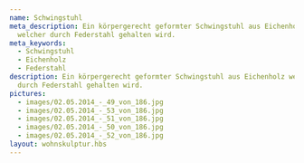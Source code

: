 ```yaml
---
name: Schwingstuhl
meta_description: Ein körpergerecht geformter Schwingstuhl aus Eichenholz
  welcher durch Federstahl gehalten wird.
meta_keywords:
  - Schwingstuhl
  - Eichenholz
  - Federstahl
description: Ein körpergerecht geformter Schwingstuhl aus Eichenholz welcher
  durch Federstahl gehalten wird.
pictures:
  - images/02.05.2014_-_49_von_186.jpg
  - images/02.05.2014_-_53_von_186.jpg
  - images/02.05.2014_-_51_von_186.jpg
  - images/02.05.2014_-_50_von_186.jpg
  - images/02.05.2014_-_52_von_186.jpg
layout: wohnskulptur.hbs
---
```

